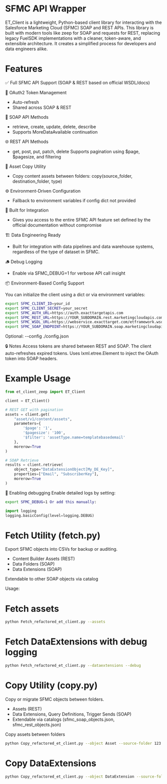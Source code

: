 # SFMC API Wrapper
ET_Client is a lightweight, Python-based client library for interacting with the Salesforce Marketing Cloud (SFMC) SOAP and REST APIs. This library is built with modern tools like zeep for SOAP and requests for REST, replacing legacy FuelSDK implementations with a cleaner, token-aware, and extensible architecture. It creates a simplified process for developers and data engineers alike.


# Features
✅ Full SFMC API Support (SOAP & REST based on official WSDL/docs)

🔐 OAuth2 Token Management

- Auto-refresh
- Shared across SOAP & REST

💬 SOAP API Methods

- retrieve, create, update, delete, describe
- Supports MoreDataAvailable continuation

🌐 REST API Methods

- get, post, put, patch, delete
Supports pagination using $page, $pagesize, and filtering

📁 Asset Copy Utility

- Copy content assets between folders: copy(source_folder, destination_folder, type)

⚙️ Environment-Driven Configuration

- Fallback to environment variables if config dict not provided

🧩 Built for Integration

- Gives you access to the entire SFMC API feature set defined by the official documentation without compromise 

🏗️ Data Engineering Ready
- Built for integration with data pipelines and data warehouse systems, regardless of the type of dataset in SFMC.

🪵 Debug Logging

- Enable via SFMC_DEBUG=1 for verbose API call insight


📦 Environment-Based Config Support

You can initialize the client using a dict or via environment variables:
```bash
export SFMC_CLIENT_ID=your_id
export SFMC_CLIENT_SECRET=your_secret
export SFMC_AUTH_URL=https://auth.exacttargetapis.com
export SFMC_REST_URL=https://YOUR_SUBDOMAIN.rest.marketingcloudapis.com
export SFMC_WSDL_URL=https://webservice.exacttarget.com/etframework.wsdl
export SFMC_SOAP_ENDPOINT=https://YOUR_SUBDOMAIN.soap.marketingcloudapis.com
```
Optional: --config ./config.json

🔒 Notes
Access tokens are shared between REST and SOAP.
The client auto-refreshes expired tokens.
Uses lxml.etree.Element to inject the OAuth token into SOAP headers.

# Example Usage
```python
from et_client_zeep import ET_Client

client = ET_Client()

# REST GET with pagination
assets = client.get(
    "asset/v1/content/assets",
    parameters={
        '$page': '1',
        '$pagesize': '100',
        '$filter': 'assetType.name=templatebasedemail'
    },
    morerow=True
)

# SOAP Retrieve
results = client.retrieve(
    object_type="DataExtensionObject[My_DE_Key]",
    properties=["Email", "SubscriberKey"],
    morerow=True
)
```

🐞 Enabling debugging
Enable detailed logs by setting:

```bash
export SFMC_DEBUG=1 Or add this manually:
```

```python
import logging
logging.basicConfig(level=logging.DEBUG)
```

# Fetch Utility (fetch.py)

Export SFMC objects into CSVs for backup or auditing.

- Content Builder Assets (REST)
- Data Folders (SOAP)
- Data Extensions (SOAP)

Extendable to other SOAP objects via catalog

Usage:

# Fetch assets
```bash
python Fetch_refactored_et_client.py --assets
```

# Fetch DataExtensions with debug logging
```bash
python Fetch_refactored_et_client.py --dataextensions --debug
```

# Copy Utility (copy.py)

Copy or migrate SFMC objects between folders.

- Assets (REST)
- Data Extensions, Query Definitions, Trigger Sends (SOAP)
- Extendable via catalogs (sfmc_soap_objects.json, sfmc_rest_objects.json)

Copy assets between folders
```bash
python Copy_refactored_et_client.py --object Asset --source-folder 123 --target-folder 456
```

# Copy DataExtensions
```bash
python Copy_refactored_et_client.py --object DataExtension --source-folder 111 --target-folder 222
```
